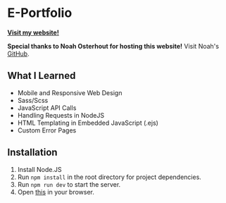 # E-Portfolio

**[Visit my website!](https://richietarkowski.com)**

**Special thanks to Noah Osterhout for hosting this website!**
Visit Noah's [GitHub](https://github.com/NoahFlowa).

## What I Learned

* Mobile and Responsive Web Design
* Sass/Scss
* JavaScript API Calls
* Handling Requests in NodeJS
* HTML Templating in Embedded JavaScript (.ejs)
* Custom Error Pages

## Installation

1. Install Node.JS
2. Run ```npm install``` in the root directory for project dependencies.
3. Run ```npm run dev``` to start the server.
4. Open [this](http://localhost:8080) in your browser.
